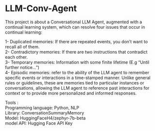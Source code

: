 # LLM-Conv-Agent

This project is about a Conversational LLM Agent, augmented with a continual learning system, which can resolve four issues that occur in continual learning: <br>

1- Duplicated memories: If there are repeated events, you don’t want to recall all of them. <br>
2- Contradictory memories: If there are two instructions that contradict each other. <br>
3- Temporary memories: Information with some finite lifetime (E.g “Until further notice…”)  
4- Episodic memories: refer to the ability of the LLM agent to remember specific events or interactions in a time-stamped manner. Unlike general rules or guidelines, these are memories tied to particular instances or conversations, allowing the LLM agent to reference past interactions for context or to provide more personalized and informed responses. <br>

Tools : <br>
Programming language: Python, NLP <br>
Library: ConversationSummaryMemory <br>
Model: HuggingFaceH4/zephyr-7b-beta <br>
model API: Hugging Face API Key 
